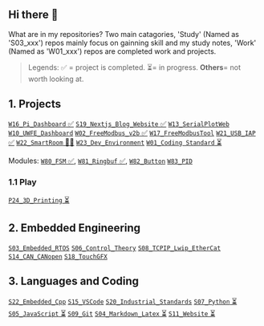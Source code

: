 ## Hi there 👋

What are in my repositories?
Two main catagories, 'Study' (Named as 'S03_xxx') repos mainly focus on gainning skill and my study notes, 'Work' (Named as 'W01_xxx') repos are completed work and projects.

> Legends: ✅ = project is completed. ⏳= in progress. **Others**= not worth looking at.

## 1. Projects

 [`W16_Pi_Dashboard` ✅](https://github.com/ArthurQiangLi/W16_PiDashboard)
[`S19_Nextjs_Blog_Website` ✅](https://github.com/ArthurQiangLi/S19_Nextjs_Blog_Website) 
 [`W13_SerialPlotWeb`](https://github.com/ArthurQiangLi/W13_SerialPlotWeb) 
 [`W10_UWFE_Dashboard`]()
 [`W02_FreeModbus_v2b` ✅](https://github.com/ArthurQiangLi/W02_FreeModbus_v2b) 
 [`W17_FreeModbusTool`](https://github.com/ArthurQiangLi/W17_FreeModbusTool) 
 [`W21_USB_IAP` ✅](https://github.com/ArthurQiangLi/W21_USB_IAP) 
 [`W22_SmartRoom` 🚩🐶]()
 [`W23_Dev_Environment`](https://github.com/ArthurQiangLi/W23_Dev_Environment) 
 [`W01_Coding Standard` ⏳](https://github.com/ArthurQiangLi/W01_Coding_Standard) 

 
 Modules: [`W80_FSM` ✅](https://github.com/ArthurQiangLi/W80_FSM), 
 [`W81_Ringbuf` ✅](https://github.com/ArthurQiangLi/W81_Ringbuf), 
 [`W82_Button`](https://github.com/ArthurQiangLi/W82_Button) 
 [`W83_PID`](https://github.com/ArthurQiangLi/W83_PID)

### 1.1 Play
 [`P24_3D_Printing` ⏳](https://github.com/ArthurQiangLi/P24_3D_Printing)

## 2. Embedded Engineering

 [`S03_Embedded_RTOS`](https://github.com/ArthurQiangLi/S03_Embedded_RTOS) 
 [`S06_Control_Theory`](https://github.com/ArthurQiangLi/S06_Control_Theory.git) 
 [`S08_TCPIP_Lwip_EtherCat`](https://github.com/ArthurQiangLi/S08_TCPIP_Lwip_EtherCat) 
 [`S14_CAN_CANopen`](https://github.com/ArthurQiangLi/S14_CAN_CANopen) 
 [`S18_TouchGFX`](https://github.com/ArthurQiangLi/S18_TouchGFX.git) 

## 3. Languages and Coding

 [`S22_Embedded_Cpp`](https://github.com/ArthurQiangLi/S22_Embedded_Cpp) 
[`S15_VSCode`](https://github.com/ArthurQiangLi/S15_VSCode) 
[`S20_Industrial_Standards`](https://github.com/ArthurQiangLi/S20_Industrial_Standards) 
 [`S07_Python` ⏳](https://github.com/ArthurQiangLi/S07_Python) 
 [`S05_JavaScript` ⏳](https://github.com/ArthurQiangLi/S05_JavaScript) 
 [`S09_Git`](https://github.com/ArthurQiangLi/S09_Git) 
 [`S04_Markdown_Latex` ⏳](https://github.com/ArthurQiangLi/S04_Markdown_Latex.git) 
 [`S11_Website` ⏳](https://github.com/ArthurQiangLi/S11_Website)

<!--
**ArthurQiangLi/arthurqiangli** is a ✨ _special_ ✨ repository because its `README.md` (this file) appears on your GitHub profile.

Here are some ideas to get you started:

- 🔭 I’m currently working on ...
- 🌱 I’m currently learning ...
- 👯 I’m looking to collaborate on ...
- 🤔 I’m looking for help with ...
- 💬 Ask me about ...
- 📫 How to reach me: ...
- 😄 Pronouns: ...
- ⚡ Fun fact: ...

| Icon  | Meaning / Usage |
|-------|---------------|
| ✅ | Success, confirmation, or a good choice |
| 🚀 | Excitement, speed, or improvement |
| 🔥 | Something cool, trendy, or powerful |
| ⚡ | Speed, quick action, or performance boost |
| 🛠️ | Tools, fixing, or configuration |
| 💡 | Idea, tip, or insight |
| 📌 | Important point or note |
| 🔍 | Searching, investigating, or analyzing |
| ⚠️ 🔔  | Warning, caution, or something to be careful about |
| ❌ | Error, mistake, or something not recommended |
| 📜 | Code snippet or documentation reference |
| 📝 | Writing-related, documentation, or editing |
| 🎨 | Design, UI, or styling-related topics |
| 📦 | Package, module, or software component |
| ⏳ | Waiting, processing, or time-related |

chatGPT mostly uses ✅, 🚀, and 🔥 to highlight key takeaways.  😊

"The 'Study' page mainly focuses on gaining skills and my study notes, while the 'Work' page highlights completed work and projects."

|**WORK** | Industrial Use Related, or from my work experiences|

|**STUDY** | Academic related, or when I was studying something |


-->
